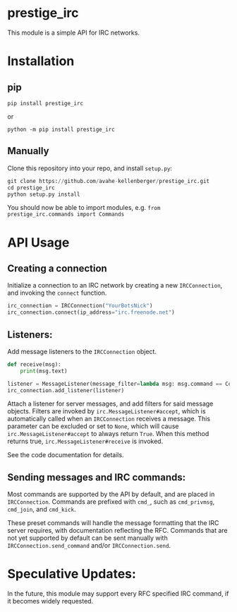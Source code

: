 # prestige_irc

This module is a simple API for IRC networks.

# Installation

## pip

`pip install prestige_irc`

or

`python -m pip install prestige_irc`

## Manually

Clone this repository into your repo, and install `setup.py`:

```python
git clone https://github.com/avahe-kellenberger/prestige_irc.git
cd prestige_irc
python setup.py install
```
You should now be able to import modules, e.g. `from prestige_irc.commands import Commands`

# API Usage

## Creating a connection

Initialize a connection to an IRC network by creating a new `IRCConnection`, and invoking the `connect` function.

```python
irc_connection = IRCConnection("YourBotsNick")
irc_connection.connect(ip_address="irc.freenode.net")
```

## Listeners:

Add message listeners to the `IRCConnection` object.

```python
def receive(msg):
    print(msg.text)

listener = MessageListener(message_filter=lambda msg: msg.command == Commands.PRIVMSG, receive=receive)
irc_connection.add_listener(listener)
```

Attach a listener for server messages, and add filters for said message objects.
Filters are invoked by `irc.MessageListener#accept`, which is automatically called when an `IRCConnection` receives a message.
This parameter can be excluded or set to `None`, which will cause `irc.MessageListener#accept` to always return `True`.
When this method returns true, `irc.MessageListener#receive` is invoked.

See the code documentation for details.

## Sending messages and IRC commands:

Most commands are supported by the API by default, and are placed in `IRCConnection`.
Commands are prefixed with `cmd_`, such as `cmd_privmsg`, `cmd_join`, and `cmd_kick`.

These preset commands will handle the message formatting that the IRC server requires, with documentation reflecting the RFC.
Commands that are not yet supported by default can be sent manually with `IRCConnection.send_command` and/or `IRCConnection.send`. 
  
# Speculative Updates:
In the future, this module may support every RFC specified IRC command, if it becomes widely requested.
 
